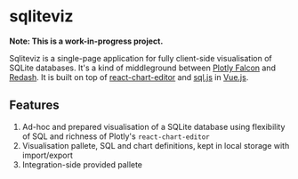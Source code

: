 # sqliteviz

**Note: This is a work-in-progress project.**

Sqliteviz is a single-page application for fully client-side visualisation of SQLite databases.
It's a kind of middleground between [Plotly Falcon][1] and [Redash][2].
It is built on top of [react-chart-editor][3] and [sql.js][4] in [Vue.js][5]. 

## Features

1. Ad-hoc and prepared visualisation of a SQLite database using flexibility
   of SQL and richness of Plotly's `react-chart-editor` 
2. Visualisation pallete, SQL and chart definitions, kept in local
   storage with import/export
3. Integration-side provided pallete

[1]: https://github.com/plotly/falcon
[2]: https://github.com/getredash/redash
[3]: https://github.com/plotly/react-chart-editor
[4]: https://github.com/sql-js/sql.js
[5]: https://github.com/vuejs/vue